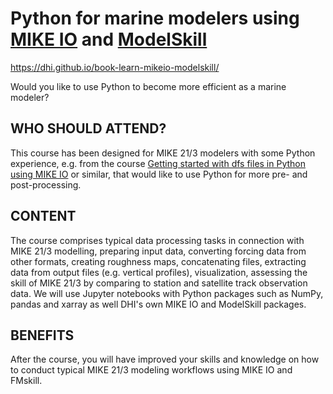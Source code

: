 # Python for marine modelers using [MIKE IO](https://github.com/DHI/mikeio) and [ModelSkill](https://github.com/DHI/modelskill)

<https://dhi.github.io/book-learn-mikeio-modelskill/>

Would you like to use Python to become more efficient as a marine modeler?

## WHO SHOULD ATTEND?

This course has been designed for MIKE 21/3 modelers with some Python experience, e.g. from the course [Getting started with dfs files in Python using MIKE IO](https://dhi.github.io/getting-started-with-mikeio/intro.html) or similar, that would like to use Python for more pre- and post-processing. 

## CONTENT

The course comprises typical data processing tasks in connection with MIKE 21/3 modelling, preparing input data, converting forcing data from other formats, creating roughness maps, concatenating files, extracting data from output files (e.g. vertical profiles), visualization, assessing the skill of MIKE 21/3 by comparing to station and satellite track observation data. We will use Jupyter notebooks with Python packages such as NumPy, pandas and xarray as well DHI's own MIKE IO and ModelSkill packages. 

## BENEFITS

After the course, you will have improved your skills and knowledge on how to conduct typical MIKE 21/3 modeling workflows using MIKE IO and FMskill.

